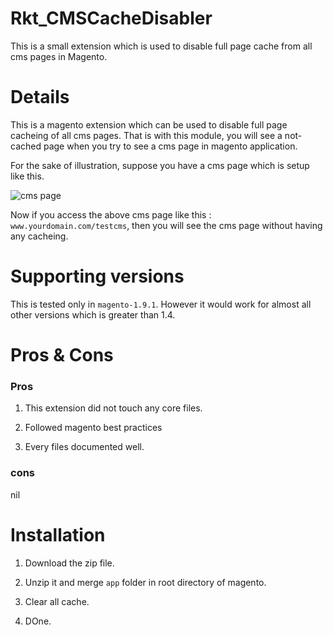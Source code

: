 # Rkt_CMSCacheDisabler
This is a small extension which is used to disable full page cache from all cms pages in Magento.

# Details

This is a magento extension which can be used to disable full page cacheing of all cms pages. That is with this module, you will see a not-cached page when you try to see a cms page in magento application.

For the sake of illustration, suppose you have a cms page which is setup like this.

![cms page](/../assets/img/cmspage.png?raw=true "Optional Title")

Now if you access the above cms page like this  : `www.yourdomain.com/testcms`, then you will see the cms page without having any cacheing.

# Supporting versions

This is tested only in `magento-1.9.1`. However it would work for almost all other versions which is greater than 1.4.

# Pros & Cons

### Pros

1. This extension did not touch any core files.

2. Followed magento best practices

3. Every files documented well.

### cons

nil

# Installation

1. Download the zip file.

2. Unzip it and merge `app` folder in root directory of magento.

3. Clear all cache.

4. DOne.
